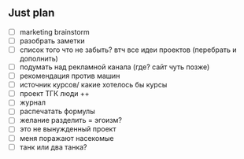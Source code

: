 ## Just plan
- [ ] marketing brainstorm 
- [ ] разобрать заметки
- [ ] список того что не забыть? втч все идеи проектов (перебрать и дополнить)
- [ ] подумать над рекламной канала (где? сайт чуть позже)
- [ ] рекомендация против машин
- [ ] источник курсов/ какие хотелось бы курсы
- [ ] проект ТГК люди ++
- [ ] журнал
- [ ] распечатать формулы
- [ ] желание разделить = эгоизм?
- [ ] это не вынужденный проект
- [ ] меня поражают насекомые 
- [ ] танк или два танка?
